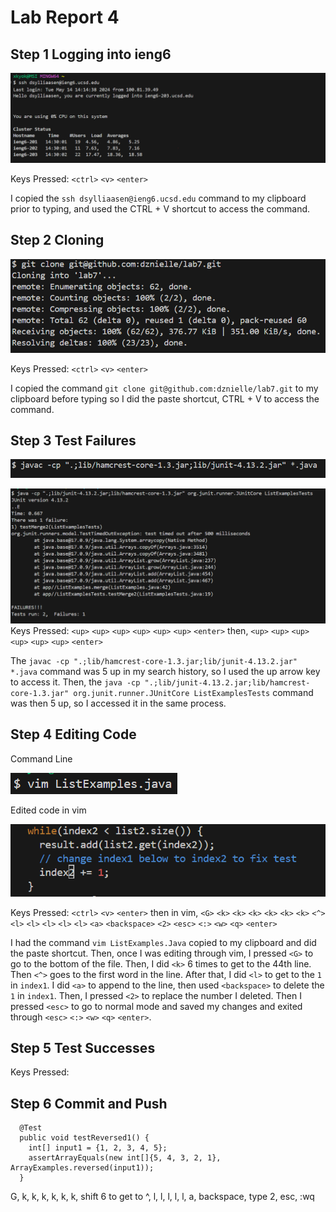 # Lab Report 4

## Step 1 Logging into ieng6
![login](image1new.png)

Keys Pressed: `<ctrl>` `<v>` `<enter>`

I copied the `ssh dsylliaasen@ieng6.ucsd.edu` command to my clipboard prior to typing, and used the CTRL + V shortcut to access the command.

## Step 2 Cloning
![cloning](image2.png)

Keys Pressed: `<ctrl>` `<v>` `<enter>`

I  copied the command `git clone git@github.com:dznielle/lab7.git` to my clipboard before typing so I did the paste shortcut, CTRL + V to access the command.

## Step 3 Test Failures
<img src="image3.png" alt="tests" width="600"/>

![t](image4.png)
Keys Pressed: `<up>` `<up>` `<up>` `<up>` `<up>` `<up>` `<enter>` then, `<up>` `<up>` `<up>` `<up>` `<up>` `<up>` `<enter>`

The `javac -cp ".;lib/hamcrest-core-1.3.jar;lib/junit-4.13.2.jar" *.java` command was 5 up in my search history, so I used the up arrow key to access it. Then, the `java -cp ".;lib/junit-4.13.2.jar;lib/hamcrest-core-1.3.jar" org.junit.runner.JUnitCore ListExamplesTests` command was then 5 up, so I accessed it in the same process.

## Step 4 Editing Code
Command Line

![vim1](image5pt1.png)

Edited code in vim

![vim2](image5.png)

Keys Pressed:  `<ctrl>` `<v>` `<enter>` then in vim, `<G>` `<k>` `<k>` `<k>` `<k>` `<k>` `<k>` `<^>` `<l>` `<l>` `<l>` `<l>` `<l>` `<a>` `<backspace>` `<2>` `<esc>` `<:>` `<w>` `<q>` `<enter>`

I had the command `vim ListExamples.Java` copied to my clipboard and did the paste shortcut. Then, once I was editing through vim, I pressed `<G>` to go to the bottom of the file. Then, I did `<k>` 6 times to get to the 44th line. Then `<^>` goes to the first word in the line. After that, I did `<l>` to get to the `1` in `index1`. I did `<a>` to append to the line, then used `<backspace>` to delete the `1` in `index1`. Then, I pressed `<2>` to replace the number I deleted. Then I pressed `<esc>` to go to normal mode and saved my changes and exited through `<esc>` `<:>` `<w>` `<q>` `<enter>`.

## Step 5 Test Successes
Keys Pressed:

## Step 6 Commit and Push

```
  @Test
  public void testReversed1() {
    int[] input1 = {1, 2, 3, 4, 5};
    assertArrayEquals(new int[]{5, 4, 3, 2, 1}, ArrayExamples.reversed(input1));
  }
```

G, k, k, k, k, k, k, shift 6 to get to ^, l, l, l, l, l, a, backspace, type 2, esc, :wq
